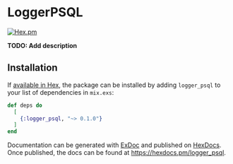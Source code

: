 # LoggerPSQL

[![Hex.pm](https://img.shields.io/hexpm/v/logger_psql.svg)]()

**TODO: Add description**

## Installation

If [available in Hex](https://hex.pm/docs/publish), the package can be installed
by adding `logger_psql` to your list of dependencies in `mix.exs`:

```elixir
def deps do
  [
    {:logger_psql, "~> 0.1.0"}
  ]
end
```

Documentation can be generated with [ExDoc](https://github.com/elixir-lang/ex_doc)
and published on [HexDocs](https://hexdocs.pm). Once published, the docs can
be found at <https://hexdocs.pm/logger_psql>.

